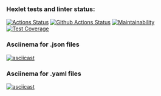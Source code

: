 ### Hexlet tests and linter status:
[![Actions Status](https://github.com/StandyBee/php-project-lvl2/workflows/hexlet-check/badge.svg)](https://github.com/StandyBee/php-project-lvl2/actions)
[![Github Actions Status](https://github.com/StandyBee/php-project-lvl2/workflows/CI/badge.svg)](https://github.com/StandyBee/php-project-lvl2/actions)
[![Maintainability](https://api.codeclimate.com/v1/badges/9f83efce639667fe4221/maintainability)](https://codeclimate.com/github/StandyBee/php-project-lvl2/maintainability)
[![Test Coverage](https://api.codeclimate.com/v1/badges/9f83efce639667fe4221/test_coverage)](https://codeclimate.com/github/StandyBee/php-project-lvl2/test_coverage)
### Asciinema for .json files
[![asciicast](https://asciinema.org/a/506425.svg)](https://asciinema.org/a/506425)
### Asciinema for .yaml files
[![asciicast](https://asciinema.org/a/507074.svg)](https://asciinema.org/a/507074)